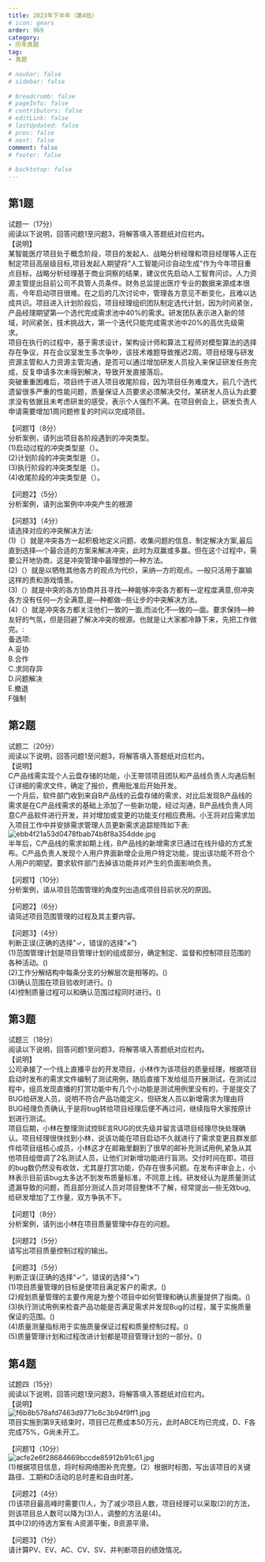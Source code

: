 ```yaml
---  
title: 2023年下半年（第4批）  
# icon: gears  
order: 969  
category:  
- 历年真题  
tag:  
- 真题  
  
# navbar: false  
# sidebar: false  
  
# breadcrumb: false  
# pageInfo: false  
# contributors: false  
# editLink: false  
# lastUpdated: false  
# prev: false  
# next: false  
comment: false  
# footer: false  
  
# backtotop: false  
---  
```

## 第1题 ##

试题一（17分）  
阅读以下说明，回答问题1至问题3，将解答填入答题纸对应栏内。  
【说明】  
某智能医疗项目处于概念阶段，项目的发起人、战略分析经理和项目经理等人正在制定项目高层级目标,项目发起人期望将“人工智能问诊自动生成"作为今年项目重点目标，战略分析经理基于商业洞察的结果，建议优先启动人工智育问诊。人力资源主管提出目前公司不具管人员条件。财务总监提出医疗专业的数据来源成本很高，今年启动项目很难。在之后的几次讨论中，管理各方意见不断变化，且难以达成共识。项目进入计划阶段后，项目经理组织团队制定选代计划，因为时间紧张，产品经理期望第—个选代完成需求池中40%的需求。研发团队表示进入新的领域，时间紧张，技术挑战大，第一个迭代只能完成需求池中20%的高优先级需求。  
项目在执行的过程中，基于需求设计，架构设计师和算法工程师对模型算法的选择存在争议，并在会议室发生多次争吵，该技术难题导致推迟2周。项目经理与研发资源主管和人力资源主管沟通，是否可以通过增加研发人员投入来保证研发任务完成，反复申请多次未得到解决，导致开发直接落后。  
突破重重困难后，项目终于进入项目收尾阶段，因为项目任务难度大，前几个选代遗留很多严重的性能问题，质量保证人员要求必须解决交付。某研发人员认为此要求没有依据且未考虑研发的感受，表示个人强烈不满。在项目例会上，研发负责人申请需要增加1周问题修复的时间以完成项目。  
  
【问题1】（8分）  
分析案例，请列出项目各阶段遇到的冲突类型。  
(1)启动过程的冲突类型是（）。  
(2)计划阶段的冲突类型是（）。  
(3)执行阶段的冲突类型是（）。  
(4)收尾阶段的冲突类型是（）。  
  
【问题2】（5分）  
分析案例，请列出案例中冲突产生的根源  
  
【问题3】（4分）  
请选择对应的冲突解决方法:  
(1)（）就是冲突各方一起积极地定义问题、收集问题的信息、制定解决方案,最后直到选择—个最合适的方案来解决冲突，此时为双赢或多赢。但在这个过程中，需要公开地协商，这是冲突管理中最理想的—种方法。  
(2)（）就是以牺牲其他各方的观点为代价，采纳—方的观点。—般只活用于赢输这样的责和游戏情景。  
(3)（）就是中突的各方协商并且寻找—种能够冲突各方都有—定程度满意,但冲突各方没有任何—方全满意,是—种都做─些让步的中突解决方法。  
(4)（）就是冲突各方都关注他们一致的一面,而淡化不—致的—面。要求保持—种友好的气氛，但是回避了解决冲突的根源。也就是让大家都冷静下来，先把工作做完。:  
备选项:  
A.妥协  
B.合作  
C.求同存异  
D.问题解决  
E.撤退  
F强制  


## 第2题 ##

试题二（20分）  
阅读以下说明，回答问题1至问题3，将解答填入答题纸对应栏内。  
【说明】  
C产品线需实现个人云盘存储的功能，小王带领项目团队和产品线负责人沟通后制订详细的需求文件，确定了报价，费用批准后开始开发。  
一个月后，软件部门收到来自B产品线的云盘存储的需求，对比后发现B产品线的需求是在C产品线需求的基础上添加了一些新功能，经过沟通，B产品线负责人同意C产品软件进行开发，并对增加或变更的功能支付相应费用。小王将对应需求加入项目工作中并安排需求管理人员更新需求追踪矩阵如下表:  
![ebb4f21a53d0478fbab74b8f8a354dde.jpg][]  
半年后，C产品线的需求如期上线，B产品线的新增需求已通过在线升级的方式发布。C产品负责人发现个人用户界面新增企业用户特定功能，提出该功能不符合个人用户的期望。要求软件部门去掉该功能并对产生的负面影响负责。  
  
【问题1】（10分）  
分析案例，请从项目范围管理的角度列出造成项目目前状况的原因。  
  
【问题2】（6分）  
请简述项目范围管理的过程及其主要内容。  
  
【问题3】（4分）  
判断正误(正确的选择"✓，错误的选择“×”)  
(1)范围管理计划是项目管理计划的组成部分，确定制定、监督和控制项目范围的各种活动。()  
(2)工作分解结构中每条分支的分解层次是相等的。()  
(3)确认范围在项目验收时进行。()  
(4)控制质量过程可以和确认范围过程同时进行。()  


## 第3题 ##

试题三（18分）  
阅读以下说明，回答问题1至问题3，将解答填入答题纸对应栏内。  
【说明】  
公司承接了一个线上直播平台的开发项目，小林作为该项目的质量经理，根据项目启动时发布的需求文件编制了测试用例，随后直接下发给组员开展测试，在测试过程中，组员发现直播的打赏功能中有几个小功能是测试用例里没有的，于是提交了BUG给研发人员，说明不符合产品功能定义，但研发人员以新增需求为理由将BUG经理负责确认,于是将bug转给项目经理后便不再过问，继续指导大家按原计划进行测试。  
项目后期，小林在整理测试控BE言RUG的优先级并留言请项目经理尽快处理确认。项目经理很快找到小林，说该功能在项目启动不久就进行了需求变更且群发部件给项目组核心成员，小林这才在邮箱里翻到了很早的邮补充测试用例,紧急从其他项目组借调了2名测试人员，让他们对新增功能进行盲测。交付时间在即，项目的bug数仍然没有收敛，尤其是打赏功能，仍存在很多问题。在发布评审会上，小林表示目前该bug太多达不到发布质量标准，不同意上线。研发经认为是质量测试遗漏导致的问题，而且部分测试人员对项目整体不了解，经常提出—些无效bug,给研发增加了工作量，双方争执不下。  
  
【问题1】（8分）  
分析案例，请列出小林在项目质量管理中存在的问题。  
  
【问题2】（5分）  
请写出项目质量控制过程的输出。  
  
【问题3】（5分）  
判断正误(正确的选择“✓”，错误的选择“×”)  
(1)项目质量管理的目标是使项目满足客户的需求。()  
(2)规划质量管理的主要作用是为整个项目中如何管理和确认质量提供了指南。()  
(3)执行测试用例来检查产品功能是否满足需求并发现Bug的过程，属于实施质量保证的范围。()  
(4)质量测量指标用于实施质量保证过程和质量控制过程。()  
(5)质量管理计划和过程改进计划都是项目管理计划的一部分。()  


## 第4题 ##

试题四（15分）  
阅读以下说明，回答问题1至问题3，将解答填入答题纸对应栏内。  
【说明】  
![f6b8b578afd7463d9771c6c3b94f9ff1.jpg][]  
项目实施到第9天结束时，项目已花费成本50万元，此时ABCE均已完成，D、F各完成75%，G尚未开工。  
  
【问题1】（10分）  
![acfe2e6f28684669bccde85912b91c61.jpg][]  
(1)根据项目信息，将时标网络图补充完整。(2）根据时标图，写出该项目的关键路径、工期和D活动的总时差和自由时差。  
  
【问题2】（4分）  
(1)该项目最高峰时需要(1)人，为了减少项目人数，项目经理可以采取(2)的方法，则该项目总人数可以降为(3)人，调整的方法是(4)。  
其中(2)的待选方案有:A资源平衡，B资源平滑。  
  
【问题3】（1分）  
请计算PV、EV、AC、CV、SV、并判断项目的绩效情况。  



[ebb4f21a53d0478fbab74b8f8a354dde.jpg]: https://www.xiaoji.fun/file/exam/software/系统集成项目管理工程师/案例/第2题/ebb4f21a53d0478fbab74b8f8a354dde.jpg
[f6b8b578afd7463d9771c6c3b94f9ff1.jpg]: https://www.xiaoji.fun/file/exam/software/系统集成项目管理工程师/案例/第4题/f6b8b578afd7463d9771c6c3b94f9ff1.jpg
[acfe2e6f28684669bccde85912b91c61.jpg]: https://www.xiaoji.fun/file/exam/software/系统集成项目管理工程师/案例/第4题/acfe2e6f28684669bccde85912b91c61.jpg
